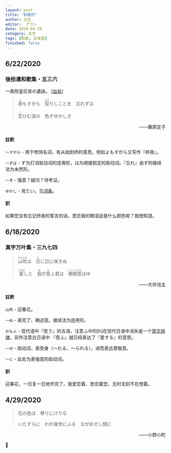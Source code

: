```yaml
---
layout: post
title: "和歌抄"
author: 众生
editor:  アラシ
date: 2020-04-29
category: 古文
tags: [和歌, 日本語]
finished: false
---
```


## 6/22/2020

### 後拾遺和歌集・五三六

一条院皇后宮の遺詠。 [[出处](http://www.asahi-net.or.jp/~sg2h-ymst/yamatouta/sennin/teisi.html)]

> <ruby>夜<rt>よ</rt></ruby>もすがら　<ruby>契<rt>ちぎ</rt></ruby>りしことを　忘れずは
>
> <ruby>恋<rt>こ</rt></ruby>ひむ涙の　色ぞゆかしき

<p style="text-align:right">——藤原定子</p>

#### 註釈

`〜すがら` - 用于修饰名词，有从始到终的意思。例如よもすがら又写作『終夜』。

`〜ずは` - ず为打消助动词的连用形，は为顺接假定的助动词。『忘れ』由ず的接续法为未然形。

`〜ぞ` - 强意？疑问？待考证。

`ゆかし` - 見たい。见[词条](https://kobun.weblio.jp/content/ゆかし)。

#### 訳

如果您没有忘记终夜的誓言的话，思恋我的眼泪会是什么颜色呢？我想知道。

## 6/18/2020

### 真字万叶集・三九七四

> <ruby>山吹<rt>やまぶき</rt></ruby>は　<ruby>日<rt>ひ</rt></ruby>に日に咲きぬ
>
> <ruby>愛<rt>うるは</rt></ruby>しと　<ruby>我<rt>あ</rt></ruby>が<ruby>思<rt>も</rt></ruby>ふ君は　<ruby>頻頻<rt>しくしく</rt></ruby><ruby>思<rt>おも</rt></ruby>ほゆ

<p style="text-align:right">——大伴池主</p>

#### 註釈

`山吹` - 迎春花。

`〜ぬ` - 表完了、确述意。接续法为连用形。

`おもふ` - 现代语中『思う』的古语，注意ふ中的[h]在现代日语中消失是一个[常见规律](https://en.wikipedia.org/wiki/H-dropping#Historical_/h/-loss)。另外注意古日语中 『思ふ』就已经表达了『愛する』的意思。

`〜ゆ` - 助动词，表受身（〜れる、〜られる）。进而表达尊敬意。

`〜と` - 此处为表强意的助动词。

#### 訳

迎春花，一日复一日地开完了。我爱恋着、思恋着您，无时无刻不在想着。

## 4/29/2020

> 花の色は　移りにけりな
>
> いたずらに　わが身世にふる　ながめせし間に
<p style="text-align:right">——小野小町</p>



